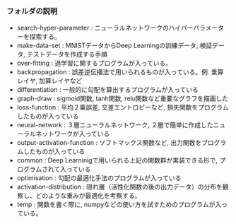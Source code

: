 ### フォルダの説明 

* search-hyper-parameter : ニューラルネットワークのハイパーパラメーターを探索する。  
* make-data-set : MNISTデータからDeep Learningの訓練データ, 検証データ, テストデータを作成する手順
* over-fitting : 過学習に関するプログラムが入っている。  
* backpropagation : 誤差逆伝播法で用いられるものが入っている。例. 乗算レイヤ, 加算レイヤなど     
* differentiation : 一般的に勾配を算出するプログラムが入っている  
* graph-draw : sigmoid関数, tanh関数, relu関数など重要なグラフを描画した  
* loss-function : 平均２乗誤差, 交差エントロピーなど, 損失関数をプログラムしたものが入っている  
* neural-network : ３層ニューラルネットワーク, ２層で簡単に作成したニューラルネットワークが入っている  
* output-activation-function : ソフトマックス関数など, 出力関数をプログラムしたものが入っている  
* common : Deep Learninigで用いられる上記の関数群が実装できる形で, プログラムされて入っている 
* optimisation : 勾配の最適化手法のプログラムが入っている  
* activation-distribution : 隠れ層（活性化関数の後の出力データ）の分布を観察し、どのような重みが最適化を考察する。     
* temp : 関数を書く際に, numpyなどの使い方を試すためのプログラムが入っている。  
